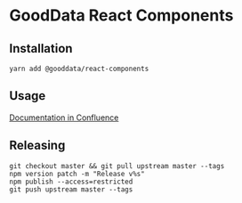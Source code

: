 # GoodData React Components

## Installation
```
yarn add @gooddata/react-components
```

## Usage
[Documentation in Confluence](https://confluence.intgdc.com/display/VS/React+Components)

## Releasing
```
git checkout master && git pull upstream master --tags
npm version patch -m "Release v%s"
npm publish --access=restricted
git push upstream master --tags
```
